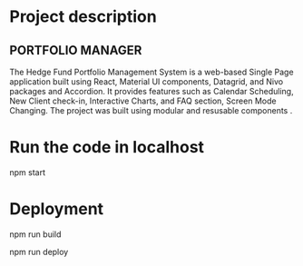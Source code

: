 # Project description
## PORTFOLIO MANAGER
The Hedge Fund Portfolio Management System is a web-based Single Page application built using React, Material UI components, Datagrid, and Nivo packages and Accordion. It provides features such as Calendar Scheduling, New Client check-in, Interactive Charts, and FAQ section, Screen Mode Changing. The project was built using modular and resusable components . 

# Run the code in localhost
npm start

# Deployment 
npm run build

npm run deploy
